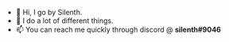 - 👋 Hi, I go by Silenth.
- 👀 I do a lot of different things.
- 📫 You can reach me quickly through discord @ **silenth#9046**
<!-- - , but if you want a slightly more professional response I suggest emailing me at **contact@silenth.dev** -->

<!---
Silenth1806/Silenth1806 is a ✨ special ✨ repository because its `README.md` (this file) appears on your GitHub profile.
You can click the Preview link to take a look at your changes.
--->
